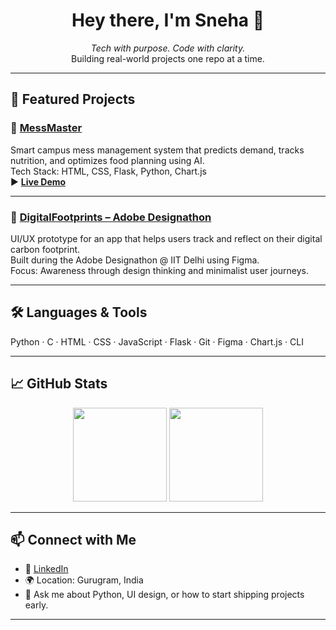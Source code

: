 <h1 align="center">Hey there, I'm Sneha 👋</h1>

<p align="center">
  <i>Tech with purpose. Code with clarity.</i><br/>
  Building real-world projects one repo at a time.
</p>

---

## 🚀 Featured Projects

### 🌟 [MessMaster](https://github.com/techie-013/MessMaster)
Smart campus mess management system that predicts demand, tracks nutrition, and optimizes food planning using AI.  
Tech Stack: HTML, CSS, Flask, Python, Chart.js  
▶️ **[Live Demo](https://techie-013.github.io/MessMaster/)**  

---

### 🎨 [DigitalFootprints – Adobe Designathon](https://github.com/techie-013/DigitalFootprints-AdobeDesignathon)
UI/UX prototype for an app that helps users track and reflect on their digital carbon footprint.  
Built during the Adobe Designathon @ IIT Delhi using Figma.  
Focus: Awareness through design thinking and minimalist user journeys.

---

## 🛠️ Languages & Tools

Python · C · HTML · CSS · JavaScript · Flask · Git · Figma · Chart.js · CLI

---

## 📈 GitHub Stats

<p align="center">
  <img src="https://github-readme-stats.vercel.app/api?username=techie-013&show_icons=true&theme=radical&hide_title=true" height="150px"/>
  <img src="https://github-readme-stats.vercel.app/api/top-langs/?username=techie-013&layout=compact&theme=radical&hide_title=true" height="150px"/>
</p>

---

## 📫 Connect with Me

- 🔗 [LinkedIn](https://www.linkedin.com/in/sneha-singh-27436234a)
- 🌍 Location: Gurugram, India
- 💬 Ask me about Python, UI design, or how to start shipping projects early.

---
